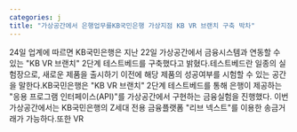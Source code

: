 ```yaml
---
categories: j
title: "가상공간에서 은행업무를KB국민은행 가상지점 KB VR 브랜치 구축 박차"
---
```

24일 업계에 따르면 KB국민은행은 지난 22일 가상공간에서 금융시스템과 연동할 수 있는 "KB VR 브랜치" 2단계 테스트베드를 구축했다고 밝혔다.테스트베드란 일종의 실험장으로, 새로운 제품을 출시하기 이전에 해당 제품의 성공여부를 시험할 수 있는 공간을 말한다.KB국민은행은 "KB VR 브랜치" 2단계 테스트베드를 통해 은행이 제공하는 "응용 프로그램 인터페이스(API)"를 가상공간에서 구현하는 금융실험을 진행했다. 이번 가상공간에서는 KB국민은행의 Z세대 전용 금융플랫폼 "리브 넥스트"를 이용한 송금거래가 가능하다.또한 VR 